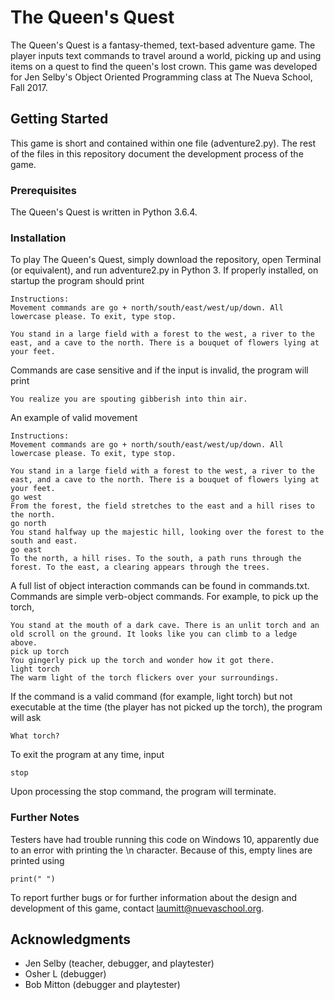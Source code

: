 # The Queen's Quest

The Queen's Quest is a fantasy-themed, text-based adventure game. The player inputs text commands to travel around a world, picking up and using items on a quest to find the queen's lost crown. This game was developed for Jen Selby's Object Oriented Programming class at The Nueva School, Fall 2017.

## Getting Started

This game is short and contained within one file (adventure2.py). The rest of the files in this repository document the development process of the game.

### Prerequisites

The Queen's Quest is written in Python 3.6.4.

### Installation

To play The Queen's Quest, simply download the repository, open Terminal (or equivalent), and run adventure2.py in Python 3. If properly installed, on startup the program should print

```
Instructions:
Movement commands are go + north/south/east/west/up/down. All lowercase please. To exit, type stop.

You stand in a large field with a forest to the west, a river to the east, and a cave to the north. There is a bouquet of flowers lying at your feet.
```

Commands are case sensitive and if the input is invalid, the program will print

```
You realize you are spouting gibberish into thin air.
```

An example of valid movement

```
Instructions:
Movement commands are go + north/south/east/west/up/down. All lowercase please. To exit, type stop.

You stand in a large field with a forest to the west, a river to the east, and a cave to the north. There is a bouquet of flowers lying at your feet.
go west 
From the forest, the field stretches to the east and a hill rises to the north.
go north
You stand halfway up the majestic hill, looking over the forest to the south and east.
go east
To the north, a hill rises. To the south, a path runs through the forest. To the east, a clearing appears through the trees.
```

A full list of object interaction commands can be found in commands.txt. Commands are simple verb-object commands. For example, to pick up the torch,

```
You stand at the mouth of a dark cave. There is an unlit torch and an old scroll on the ground. It looks like you can climb to a ledge above.
pick up torch
You gingerly pick up the torch and wonder how it got there.
light torch
The warm light of the torch flickers over your surroundings.
```

If the command is a valid command (for example, light torch) but not executable at the time (the player has not picked up the torch), the program will ask

```
What torch?
```

To exit the program at any time, input

```
stop
```

Upon processing the stop command, the program will terminate.

### Further Notes

Testers have had trouble running this code on Windows 10, apparently due to an error with printing the \n character. Because of this, empty lines are printed using

```
print(" ")
```

To report further bugs or for further information about the design and development of this game, contact laumitt@nuevaschool.org.

## Acknowledgments

* Jen Selby (teacher, debugger, and playtester)
* Osher L (debugger)
* Bob Mitton (debugger and playtester)

